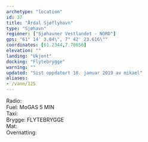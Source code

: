 ```yaml
---
archetype: "location"
id: 37
title: "Årdal Sjøflyhavn"
type: "Sjøhavn"
regioner: ["Sjøhavner Vestlandet - NORD"]
gps: "61° 14' 3.84\", 7° 42' 23.616\""
coordinates: [61.2344,7.70656]
elevation: ""
landing: "Ukjent"
docking: "Flytebrygge"
warning: ""
updated: "Sist oppdatert 18. januar 2019 av mikael"
aliases:
- /vann/125
---
```


Radio:\
Fuel:  MoGAS 5 MIN\
Taxi:\
Brygge: FLYTEBRYGGE\
Mat:\
Overnatting:

